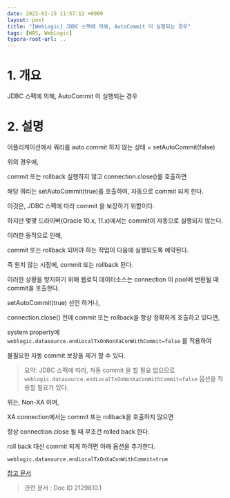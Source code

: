 ```yaml
---
date: 2022-02-15 11:57:12 +0900
layout: post
title: "[WebLogic] JDBC 스펙에 의해, AutoCommit 이 실행되는 경우"
tags: [WAS, WebLogic]
typora-root-url: ..
---
```



# 1. 개요

JDBC 스펙에 의해, AutoCommit 이 실행되는 경우



# 2. 설명

어플리케이션에서 쿼리를 auto commit 하지 않는 상태 = setAutoCommit(false)



위의 경우에,

commit 또는 rollback 실행하지 않고 connection.close()를 호출하면

해당 쿼리는 setAutoCommit(true)를 호출하여, 자동으로 commit 되게 한다.



이것은, JDBC 스펙에 따라 commit 을 보장하기 위함이다.

하지만 몇몇 드라이버(Oracle 10.x, 11.x)에서는 commit이 자동으로 실행되지 않는다.



이러한 동작으로 인해,

commit 또는 rollback 되어야 하는 작업이 다음에 실행되도록 예약된다.

즉 원치 않는 시점에, commit 또는 rollback 된다.



이러한 상황을 방지하기 위해 웹로직 데이터소스는 connection 이 pool에 반환될 때 commit을 호출한다.



setAutoCommit(true) 선언 하거나,

connection.close() 전에 commit 또는 rollback을 항상 정확하게 호출하고 있다면,

system property에 `weblogic.datasource.endLocalTxOnNonXaConWithCommit=false` 를 적용하여

불필요한 자동 commit 보장을 제거 할 수 있다.

> 요약: JDBC 스펙에 따라, 자동 commit 을 할 필요 없으므로 `weblogic.datasource.endLocalTxOnNonXaConWithCommit=false` 옵션을 적용할 필요가 있다.



위는, Non-XA 이며,

XA connection에서는 commit 또는 rollback을 호출하지 않으면

항상 connection.close 될 때 무조건 rolled back 한다.



roll back 대신 commit 되게 하려면 아래 옵션을 추가한다.

`weblogic.datasource.endLocalTxOnXaConWithCommit=true`



[참고 문서](https://docs.oracle.com/middleware/1212/wls/JDBCA/transactions.htm#JDBCA152)

> 관련 문서 : Doc ID 2129810.1
